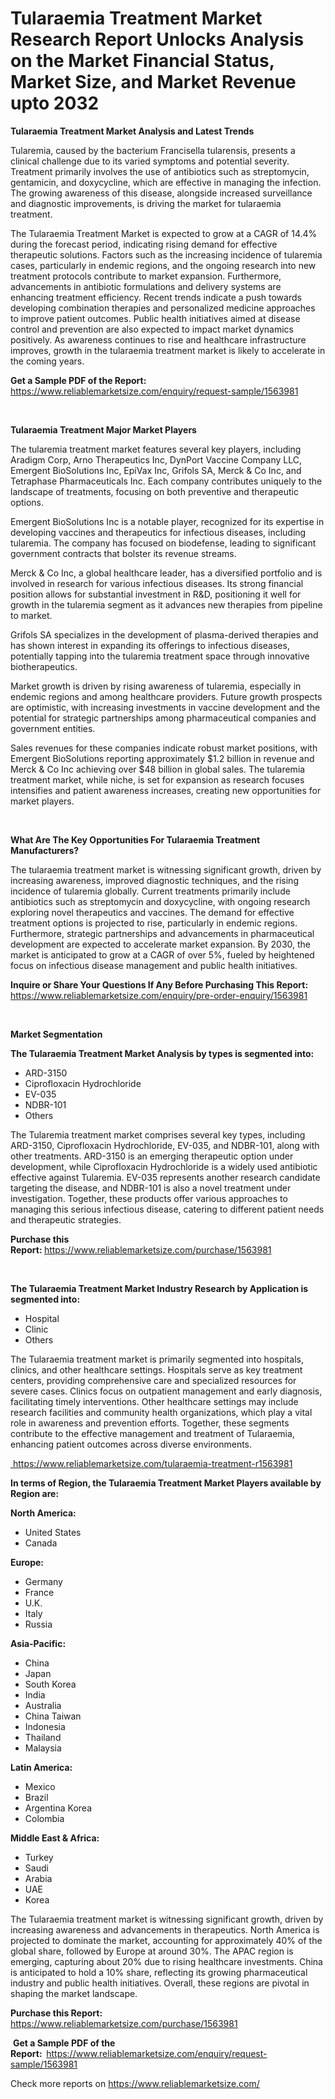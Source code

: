 <p><h1>Tularaemia Treatment Market Research Report Unlocks Analysis on the Market Financial Status, Market Size, and Market Revenue upto 2032</h1></p><p><strong>Tularaemia Treatment Market Analysis and Latest Trends</strong></p>
<p><p>Tularemia, caused by the bacterium Francisella tularensis, presents a clinical challenge due to its varied symptoms and potential severity. Treatment primarily involves the use of antibiotics such as streptomycin, gentamicin, and doxycycline, which are effective in managing the infection. The growing awareness of this disease, alongside increased surveillance and diagnostic improvements, is driving the market for tularaemia treatment.</p><p>The Tularaemia Treatment Market is expected to grow at a CAGR of 14.4% during the forecast period, indicating rising demand for effective therapeutic solutions. Factors such as the increasing incidence of tularemia cases, particularly in endemic regions, and the ongoing research into new treatment protocols contribute to market expansion. Furthermore, advancements in antibiotic formulations and delivery systems are enhancing treatment efficiency. Recent trends indicate a push towards developing combination therapies and personalized medicine approaches to improve patient outcomes. Public health initiatives aimed at disease control and prevention are also expected to impact market dynamics positively. As awareness continues to rise and healthcare infrastructure improves, growth in the tularaemia treatment market is likely to accelerate in the coming years.</p></p>
<p><strong>Get a Sample PDF of the Report:&nbsp;</strong> <a href="https://www.reliablemarketsize.com/enquiry/request-sample/1563981?utm_campaign=1998&utm_medium=2&utm_source=Github&utm_content=ia&utm_term=03032025&utm_id=tularaemia-treatment">https://www.reliablemarketsize.com/enquiry/request-sample/1563981</a></p>
<p>&nbsp;</p>
<p><strong>Tularaemia Treatment Major Market Players</strong></p>
<p><p>The tularemia treatment market features several key players, including Aradigm Corp, Arno Therapeutics Inc, DynPort Vaccine Company LLC, Emergent BioSolutions Inc, EpiVax Inc, Grifols SA, Merck & Co Inc, and Tetraphase Pharmaceuticals Inc. Each company contributes uniquely to the landscape of treatments, focusing on both preventive and therapeutic options.</p><p>Emergent BioSolutions Inc is a notable player, recognized for its expertise in developing vaccines and therapeutics for infectious diseases, including tularemia. The company has focused on biodefense, leading to significant government contracts that bolster its revenue streams.</p><p>Merck & Co Inc, a global healthcare leader, has a diversified portfolio and is involved in research for various infectious diseases. Its strong financial position allows for substantial investment in R&D, positioning it well for growth in the tularemia segment as it advances new therapies from pipeline to market.</p><p>Grifols SA specializes in the development of plasma-derived therapies and has shown interest in expanding its offerings to infectious diseases, potentially tapping into the tularemia treatment space through innovative biotherapeutics.</p><p>Market growth is driven by rising awareness of tularemia, especially in endemic regions and among healthcare providers. Future growth prospects are optimistic, with increasing investments in vaccine development and the potential for strategic partnerships among pharmaceutical companies and government entities. </p><p>Sales revenues for these companies indicate robust market positions, with Emergent BioSolutions reporting approximately $1.2 billion in revenue and Merck & Co Inc achieving over $48 billion in global sales. The tularemia treatment market, while niche, is set for expansion as research focuses intensifies and patient awareness increases, creating new opportunities for market players.</p></p>
<p>&nbsp;</p>
<p><strong>What Are The Key Opportunities For Tularaemia Treatment Manufacturers?</strong></p>
<p><p>The tularaemia treatment market is witnessing significant growth, driven by increasing awareness, improved diagnostic techniques, and the rising incidence of tularemia globally. Current treatments primarily include antibiotics such as streptomycin and doxycycline, with ongoing research exploring novel therapeutics and vaccines. The demand for effective treatment options is projected to rise, particularly in endemic regions. Furthermore, strategic partnerships and advancements in pharmaceutical development are expected to accelerate market expansion. By 2030, the market is anticipated to grow at a CAGR of over 5%, fueled by heightened focus on infectious disease management and public health initiatives.</p></p>
<p><strong>Inquire or Share Your Questions If Any Before Purchasing This Report:</strong> <a href="https://www.reliablemarketsize.com/enquiry/pre-order-enquiry/1563981?utm_campaign=1998&utm_medium=2&utm_source=Github&utm_content=ia&utm_term=03032025&utm_id=tularaemia-treatment">https://www.reliablemarketsize.com/enquiry/pre-order-enquiry/1563981</a></p>
<p>&nbsp;</p>
<p><strong>Market Segmentation</strong></p>
<p><strong>The Tularaemia Treatment Market Analysis by types is segmented into:</strong></p>
<p><ul><li>ARD-3150</li><li>Ciprofloxacin Hydrochloride</li><li>EV-035</li><li>NDBR-101</li><li>Others</li></ul></p>
<p><p>The Tularemia treatment market comprises several key types, including ARD-3150, Ciprofloxacin Hydrochloride, EV-035, and NDBR-101, along with other treatments. ARD-3150 is an emerging therapeutic option under development, while Ciprofloxacin Hydrochloride is a widely used antibiotic effective against Tularemia. EV-035 represents another research candidate targeting the disease, and NDBR-101 is also a novel treatment under investigation. Together, these products offer various approaches to managing this serious infectious disease, catering to different patient needs and therapeutic strategies.</p></p>
<p><strong>Purchase this Report:&nbsp;</strong><a href="https://www.reliablemarketsize.com/purchase/1563981?utm_campaign=1998&utm_medium=2&utm_source=Github&utm_content=ia&utm_term=03032025&utm_id=tularaemia-treatment">https://www.reliablemarketsize.com/purchase/1563981</a></p>
<p>&nbsp;</p>
<p><strong>The Tularaemia Treatment Market Industry Research by Application is segmented into:</strong></p>
<p><ul><li>Hospital</li><li>Clinic</li><li>Others</li></ul></p>
<p><p>The Tularaemia treatment market is primarily segmented into hospitals, clinics, and other healthcare settings. Hospitals serve as key treatment centers, providing comprehensive care and specialized resources for severe cases. Clinics focus on outpatient management and early diagnosis, facilitating timely interventions. Other healthcare settings may include research facilities and community health organizations, which play a vital role in awareness and prevention efforts. Together, these segments contribute to the effective management and treatment of Tularaemia, enhancing patient outcomes across diverse environments.</p></p>
<p><a href="https://www.reliablemarketsize.com/tularaemia-treatment-r1563981?utm_campaign=1998&utm_medium=2&utm_source=Github&utm_content=ia&utm_term=03032025&utm_id=tularaemia-treatment">&nbsp;https://www.reliablemarketsize.com/tularaemia-treatment-r1563981</a></p>
<p><strong>In terms of Region, the Tularaemia Treatment Market Players available by Region are:</strong></p>
<p>
    <p> <strong> North America: </strong>
        <ul>
            <li>United States</li>
            <li>Canada</li>
        </ul>
        </p> 
    <p> <strong> Europe: </strong>
        <ul>
            <li>Germany</li>
            <li>France</li>
            <li>U.K.</li>
            <li>Italy</li>
            <li>Russia</li>
        </ul>
        </p> 
    <p> <strong> Asia-Pacific: </strong>
        <ul>
            <li>China</li>
            <li>Japan</li>
            <li>South Korea</li>
            <li>India</li>
            <li>Australia</li>
            <li>China Taiwan</li>
            <li>Indonesia</li>
            <li>Thailand</li>
            <li>Malaysia</li>
        </ul>
        </p> 
    <p> <strong> Latin America: </strong>
        <ul>
            <li>Mexico</li>
            <li>Brazil</li>
            <li>Argentina Korea</li>
            <li>Colombia</li>
        </ul>
        </p> 
    <p> <strong> Middle East & Africa: </strong>
        <ul>
            <li>Turkey</li>
            <li>Saudi</li>
            <li>Arabia</li>
            <li>UAE</li>
            <li>Korea</li>
        </ul>
    </p>
    </p>
<p><p>The Tularaemia treatment market is witnessing significant growth, driven by increasing awareness and advancements in therapeutics. North America is projected to dominate the market, accounting for approximately 40% of the global share, followed by Europe at around 30%. The APAC region is emerging, capturing about 20% due to rising healthcare investments. China is anticipated to hold a 10% share, reflecting its growing pharmaceutical industry and public health initiatives. Overall, these regions are pivotal in shaping the market landscape.</p></p>
<p><strong>Purchase this Report: </strong><a href="https://www.reliablemarketsize.com/purchase/1563981?utm_campaign=1998&utm_medium=2&utm_source=Github&utm_content=ia&utm_term=03032025&utm_id=tularaemia-treatment">https://www.reliablemarketsize.com/purchase/1563981</a></p>
<p>&nbsp;<strong>Get a Sample PDF of the Report:&nbsp;&nbsp;</strong><a href="https://www.reliablemarketsize.com/enquiry/request-sample/1563981?utm_campaign=1998&utm_medium=2&utm_source=Github&utm_content=ia&utm_term=03032025&utm_id=tularaemia-treatment">https://www.reliablemarketsize.com/enquiry/request-sample/1563981</a></p>
<p><strong></strong></p>
<p>Check more reports on <a href="https://www.reliablemarketsize.com/?utm_campaign=1998&utm_medium=2&utm_source=Github&utm_content=ia&utm_term=03032025&utm_id=tularaemia-treatment">https://www.reliablemarketsize.com/</a></p>